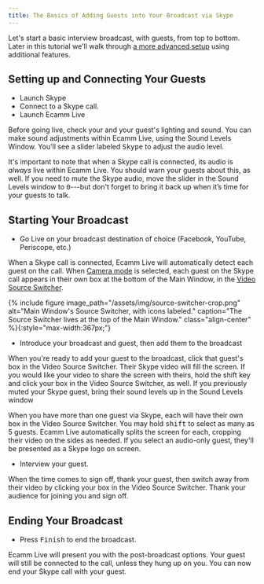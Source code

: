 ```yaml
---
title: The Basics of Adding Guests into Your Broadcast via Skype
---
```


Let's start a basic interview broadcast, with guests, from top to bottom. Later in this tutorial we'll walk through [a more advanced setup](../003-integrate-scenes) using additional features.

## Setting up and Connecting Your Guests

* Launch Skype
* Connect to a Skype call.
* Launch Ecamm Live

Before going live, check your and your guest's lighting and sound. You can make sound adjustments within Ecamm Live, using the Sound Levels Window. You'll see a slider labeled <samp>Skype</samp> to adjust the audio level. 

It's important to note that when a Skype call is connected, its audio is _always_ live within Ecamm Live. You should warn your guests about this, as well. If you need to mute the Skype audio, move the slider in the Sound Levels window to <samp>0</samp>---but don't forget to bring it back up when it’s time for your guests to talk.

## Starting Your Broadcast

* Go Live on your broadcast destination of choice (Facebook, YouTube, Periscope, etc.)

When a Skype call is connected, Ecamm Live will automatically detect each guest on the call. When [Camera mode](/ecamm-live-manual/004-source-modes/#camera) is selected, each guest on the Skype call appears in their own box at the bottom of the Main Window, in the [Video Source Switcher](/ecamm-live-manual/004-source-modes/#video-source-switcher).

{% include figure image_path="/assets/img/source-switcher-crop.png" alt="Main Window's Source Switcher, with icons labeled." caption="The Source Switcher lives at the top of the Main Window." class="align-center" %}{:style="max-width:367px;"}

* Introduce your broadcast and guest, then add them to the broadcast

When you're ready to add your guest to the broadcast, click that guest's box in the Video Source Switcher. Their Skype video will fill the screen. If you would like your video to share the screen with theirs, hold the shift key and click your box in the Video Source Switcher, as well. If you previously muted your Skype guest, bring their sound levels up in the Sound Levels window 

When you have more than one guest via Skype, each will have their own box in the Video Source Switcher. You may hold <kbd>shift</kbd> to select as many as 5 guests. Ecamm Live automatically splits the screen for each, cropping their video on the sides as needed. If you select an audio-only guest, they'll be presented as a Skype logo on screen.

* Interview your guest.

When the time comes to sign off, thank your guest, then switch away from their video by clicking your box in the Video Source Switcher. Thank your audience for joining you and sign off.

## Ending Your Broadcast
* Press <samp class="blue">Finish</samp> to end the broadcast.

Ecamm Live will present you with the post-broadcast options.
Your guest will still be connected to the call, unless they hung up on you. You can now end your Skype call with your guest.
